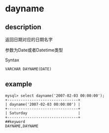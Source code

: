# dayname
## description

返回日期对应的日期名字

参数为Date或者Datetime类型

 Syntax

`VARCHAR DAYNAME(DATE)`

## example

```
mysql> select dayname('2007-02-03 00:00:00');
+--------------------------------+
| dayname('2007-02-03 00:00:00') |
+--------------------------------+
| Saturday                       |
+--------------------------------+
##keyword
DAYNAME,DAYNAME
